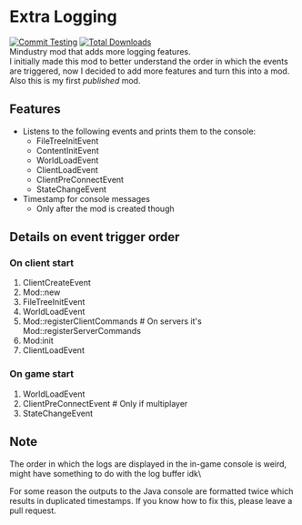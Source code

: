 # Extra Logging
[![Commit Testing](https://github.com/Weathercold/ExtraLogging/actions/workflows/commitTest.yml/badge.svg?branch=master)](https://github.com/Weathercold/ExtraLogging/actions/workflows/commitTest.yml) [![Total Downloads](https://img.shields.io/github/downloads/Weathercold/ExtraLogging/total?color=success&labelColor=gray&label=Downloads&logo=docusign&logoColor=white)](https://github.com/Weathercold/ExtraLogging/releases)\
Mindustry mod that adds more logging features.\
I initially made this mod to better understand the order in which the events are triggered, now I decided to add more features and turn this into a mod. Also this is my first *published* mod.

## Features
- Listens to the following events and prints them to the console:
    - FileTreeInitEvent
    - ContentInitEvent
    - WorldLoadEvent
    - ClientLoadEvent
    - ClientPreConnectEvent
    - StateChangeEvent
- Timestamp for console messages
    - Only after the mod is created though

## Details on event trigger order
### On client start
1. ClientCreateEvent
2. Mod::new
3. FileTreeInitEvent
4. WorldLoadEvent
5. Mod::registerClientCommands # On servers it's Mod::registerServerCommands
6. Mod:init
7. ClientLoadEvent

### On game start
1. WorldLoadEvent
2. ClientPreConnectEvent       # Only if multiplayer
3. StateChangeEvent

## Note
The order in which the logs are displayed in the in-game console is weird, might have something to do with the log buffer idk\

For some reason the outputs to the Java console are formatted twice which results in duplicated timestamps. If you know how to fix this, please leave a pull request.